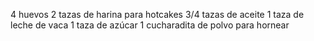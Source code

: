 4 huevos
2 tazas de harina para hotcakes
3/4 tazas de aceite
1 taza de leche de vaca
1 taza de azúcar
1 cucharadita de polvo para hornear
